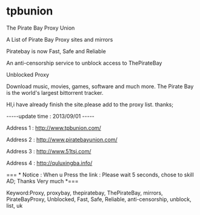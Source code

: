 tpbunion
========

 The Pirate Bay Proxy Union 

 A List of Pirate Bay Proxy sites and mirrors  

 Piratebay is now Fast, Safe and Reliable 

 An anti-censorship service to unblock access to ThePirateBay  

 Unblocked Proxy 

 Download music, movies, games, software and much more. The Pirate Bay is the world's largest bittorrent tracker.

HI,i have already finish the site.please add to the proxy list. thanks;


-----update time : 2013/09/01 -----

 Address 1 : http://www.tpbunion.com/

 Address 2 : http://www.piratebayunion.com/

 Address 3 : http://www.51tsj.com/ 

 Address 4 : http://quluxingba.info/  

 === * Notice : When u Press the link : Please wait 5 seconds, chose to skill AD;  Thanks Very much *===


Keyword:Proxy, proxybay, thepiratebay, ThePirateBay, mirrors, PirateBayProxy, Unblocked, Fast, Safe, Reliable, anti-censorship, unblock, list, uk
